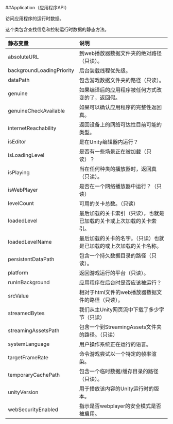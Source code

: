 ##Application（应用程序API）


访问应用程序的运行时数据。

这个类包含查找信息和控制运行时数据的静态方法。

|静态变量|说明|
|:--|:--|
|absoluteURL|到web播放器数据文件夹的绝对路径（只读）。|
|backgroundLoadingPriority|后台装载线程优先级。|
|dataPath|包含游戏数据文件夹的路径（只读）。|
|genuine|如果编译后的应用程序被任何方式改变的了，返回假。|
|genuineCheckAvailable|如果可以确认应用程序的完整性返回真。|
|internetReachability|返回设备上的网络可达性目前可能的类型。|
|isEditor|是在Unity编辑器内运行？|
|isLoadingLevel|是否有一些场景正在被加载（只读）？|
|isPlaying|当在任何种类的播放器时，返回真（只读）。|
|isWebPlayer|是否在一个网络播放器中运行？（只读）|
|levelCount|可用的关卡总数。（只读）|
|loadedLevel|最后加载的关卡索引（只读），也就是已加载的关卡或上次加载的关卡索引。|
|loadedLevelName|最后加载的关卡的名字。（只读）也就是已加载的或上次加载的关卡名称。|
|persistentDataPath|包含一个持久数据目录的路径（只读）。|
|platform|返回游戏运行的平台（只读）。|
|runInBackground|应用程序在后台时是否应该被运行？|
|srcValue|相对于html文件的web播放器数据文件的路径（只读）。|
|streamedBytes|我们从主Unity网页流中下载了多少字节（只读）|
|streamingAssetsPath|包含一个到StreamingAssets文件夹的路径。（只读）|
|systemLanguage|用户操作系统正在运行的语言。|
|targetFrameRate|命令游戏尝试以一个特定的帧率渲染。|
|temporaryCachePath|包含一个临时数据/缓存目录的路径（只读）。|
|unityVersion|用于播放该内容的Unity运行时的版本。|
|webSecurityEnabled|指示是否webplayer的安全模式是否被启用。|






